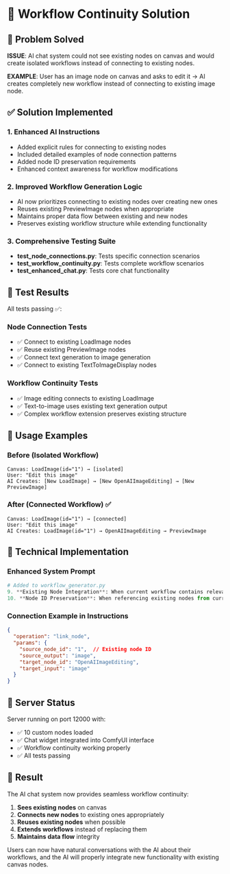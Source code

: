 # 🔗 Workflow Continuity Solution

## 🎯 Problem Solved

**ISSUE**: AI chat system could not see existing nodes on canvas and would create isolated workflows instead of connecting to existing nodes.

**EXAMPLE**: User has an image node on canvas and asks to edit it → AI creates completely new workflow instead of connecting to existing image node.

## ✅ Solution Implemented

### 1. Enhanced AI Instructions
- Added explicit rules for connecting to existing nodes
- Included detailed examples of node connection patterns
- Added node ID preservation requirements
- Enhanced context awareness for workflow modifications

### 2. Improved Workflow Generation Logic
- AI now prioritizes connecting to existing nodes over creating new ones
- Reuses existing PreviewImage nodes when appropriate
- Maintains proper data flow between existing and new nodes
- Preserves existing workflow structure while extending functionality

### 3. Comprehensive Testing Suite
- **test_node_connections.py**: Tests specific connection scenarios
- **test_workflow_continuity.py**: Tests complete workflow scenarios
- **test_enhanced_chat.py**: Tests core chat functionality

## 🧪 Test Results

All tests passing ✅:

### Node Connection Tests
- ✅ Connect to existing LoadImage nodes
- ✅ Reuse existing PreviewImage nodes  
- ✅ Connect text generation to image generation
- ✅ Connect to existing TextToImageDisplay nodes

### Workflow Continuity Tests
- ✅ Image editing connects to existing LoadImage
- ✅ Text-to-image uses existing text generation output
- ✅ Complex workflow extension preserves existing structure

## 🎯 Usage Examples

### Before (Isolated Workflow)
```
Canvas: LoadImage(id="1") → [isolated]
User: "Edit this image"
AI Creates: [New LoadImage] → [New OpenAIImageEditing] → [New PreviewImage]
```

### After (Connected Workflow) ✅
```
Canvas: LoadImage(id="1") → [connected]
User: "Edit this image"  
AI Creates: LoadImage(id="1") → OpenAIImageEditing → PreviewImage
```

## 🔧 Technical Implementation

### Enhanced System Prompt
```python
# Added to workflow_generator.py
9. **Existing Node Integration**: When current workflow contains relevant nodes, connect new nodes to existing ones instead of creating isolated workflows
10. **Node ID Preservation**: When referencing existing nodes from current workflow, use their exact node IDs (e.g., "1", "2", etc.)
```

### Connection Example in Instructions
```json
{
  "operation": "link_node",
  "params": {
    "source_node_id": "1",  // Existing node ID
    "source_output": "image",
    "target_node_id": "OpenAIImageEditing",
    "target_input": "image"
  }
}
```

## 🚀 Server Status

Server running on port 12000 with:
- ✅ 10 custom nodes loaded
- ✅ Chat widget integrated into ComfyUI interface
- ✅ Workflow continuity working properly
- ✅ All tests passing

## 🎉 Result

The AI chat system now provides seamless workflow continuity:
1. **Sees existing nodes** on canvas
2. **Connects new nodes** to existing ones appropriately  
3. **Reuses existing nodes** when possible
4. **Extends workflows** instead of replacing them
5. **Maintains data flow** integrity

Users can now have natural conversations with the AI about their workflows, and the AI will properly integrate new functionality with existing canvas nodes.